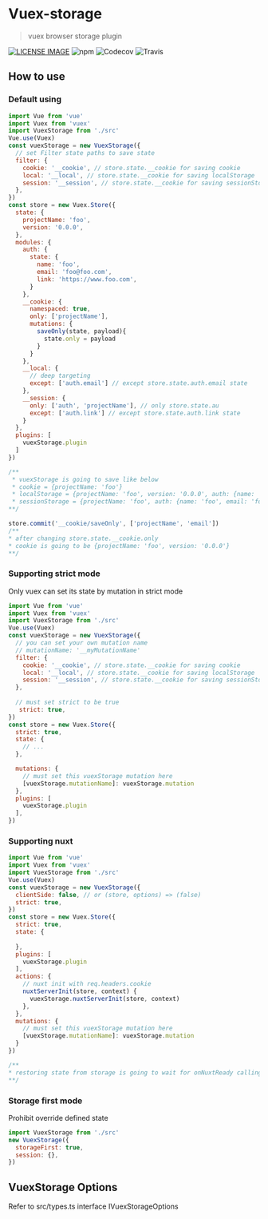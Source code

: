 # Vuex-storage
> vuex browser storage plugin

[![LICENSE IMAGE]](https://www.npmjs.org/package/vuex-storage)
![npm](https://img.shields.io/npm/v/vuex-storage.svg)
![Codecov](https://img.shields.io/codecov/c/github/bichikim/vuex-storage.svg)
![Travis](https://img.shields.io/travis/bichikim/vuex-storage.svg)



[LICENSE IMAGE]:https://img.shields.io/npm/l/vuex-storage.svg
[NPM LINK]:https://www.npmjs.org/package/vuex-storage
## How to use
### Default using
```javascript
import Vue from 'vue'
import Vuex from 'vuex'
import VuexStorage from './src'
Vue.use(Vuex)
const vuexStorage = new VuexStorage({
  // set Filter state paths to save state
  filter: {
    cookie: '__cookie', // store.state.__cookie for saving cookie
    local: '__local', // store.state.__cookie for saving localStorage
    session: '__session', // store.state.__cookie for saving sessionStorage
  },
})
const store = new Vuex.Store({
  state: {
    projectName: 'foo',
    version: '0.0.0',
  },
  modules: {
    auth: {
      state: {
        name: 'foo',
        email: 'foo@foo.com',
        link: 'https://www.foo.com',
      }
    },
    __cookie: {
      namespaced: true,
      only: ['projectName'],
      mutations: {
        saveOnly(state, payload){
          state.only = payload
        }
      }
    },
    __local: {
      // deep targeting
      except: ['auth.email'] // except store.state.auth.email state 
    },
    __session: {
      only: ['auth', 'projectName'], // only store.state.au
      except: ['auth.link'] // except store.state.auth.link state
    }
  },
  plugins: [
    vuexStorage.plugin
  ]
})

/**
 * vuexStorage is going to save like below
 * cookie = {projectName: 'foo'}
 * localStorage = {projectName: 'foo', version: '0.0.0', auth: {name: 'foo', link: 'https://www.foo.com'}}
 * sessionStorage = {projectName: 'foo', auth: {name: 'foo', email: 'foo@foo.com'}}
**/

store.commit('__cookie/saveOnly', ['projectName', 'email'])
/**
* after changing store.state.__cookie.only
* cookie is going to be {projectName: 'foo', version: '0.0.0'}
**/
```
### Supporting strict mode
Only vuex can set its state by mutation in strict mode
```javascript
import Vue from 'vue'
import Vuex from 'vuex'
import VuexStorage from './src'
Vue.use(Vuex)
const vuexStorage = new VuexStorage({
  // you can set your own mutation name
  // mutationName: '__myMutationName'
  filter: {
    cookie: '__cookie', // store.state.__cookie for saving cookie
    local: '__local', // store.state.__cookie for saving localStorage
    session: '__session', // store.state.__cookie for saving sessionStorage
  },
  
  // must set strict to be true
   strict: true,
})
const store = new Vuex.Store({
  strict: true,
  state: {
    // ...
  },

  mutations: {
    // must set this vuexStorage mutation here
    [vuexStorage.mutationName]: vuexStorage.mutation
  },
  plugins: [
    vuexStorage.plugin
  ],
})

```

### Supporting nuxt
```javascript
import Vue from 'vue'
import Vuex from 'vuex'
import VuexStorage from './src'
Vue.use(Vuex)
const vuexStorage = new VuexStorage({
  clientSide: false, // or (store, options) => (false)
  strict: true,
})
const store = new Vuex.Store({
  strict: true,
  state: {
    
  },
  plugins: [
    vuexStorage.plugin
  ],
  actions: {
    // nuxt init with req.headers.cookie
    nuxtServerInit(store, context) {
      vuexStorage.nuxtServerInit(store, context)
    },
  },
  mutations: {
    // must set this vuexStorage mutation here
    [vuexStorage.mutationName]: vuexStorage.mutation
  }
})

/**
* restoring state from storage is going to wait for onNuxtReady calling
**/


```

### Storage first mode
Prohibit override defined state

```javascript
import VuexStorage from './src'
new VuexStorage({
  storageFirst: true,
  session: {},
})
```

## VuexStorage Options
Refer to src/types.ts interface IVuexStorageOptions



